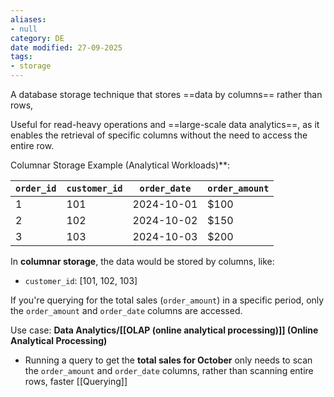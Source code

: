 ```yaml
---
aliases:
- null
category: DE
date modified: 27-09-2025
tags:
- storage
---
```

A database storage technique that stores ==data by columns== rather than rows, 

Useful for read-heavy operations and ==large-scale data analytics==, as it enables the retrieval of specific columns without the need to access the entire row. 

Columnar Storage Example (Analytical Workloads)**:

| `order_id`  | `customer_id` | `order_date` | `order_amount` |
|-------------|---------------|--------------|----------------|
| 1           | 101           | 2024-10-01   | $100           |
| 2           | 102           | 2024-10-02   | $150           |
| 3           | 103           | 2024-10-03   | $200           |
In **columnar storage**, the data would be stored by columns, like:
- `customer_id`: [101, 102, 103]

If you're querying for the total sales (`order_amount`) in a specific period, only the `order_amount` and `order_date` columns are accessed. 


Use case: **Data Analytics/[[OLAP (online analytical processing)]] (Online Analytical Processing)**
- Running a query to get the **total sales for October** only needs to scan the `order_amount` and `order_date` columns, rather than scanning entire rows, faster [[Querying]]